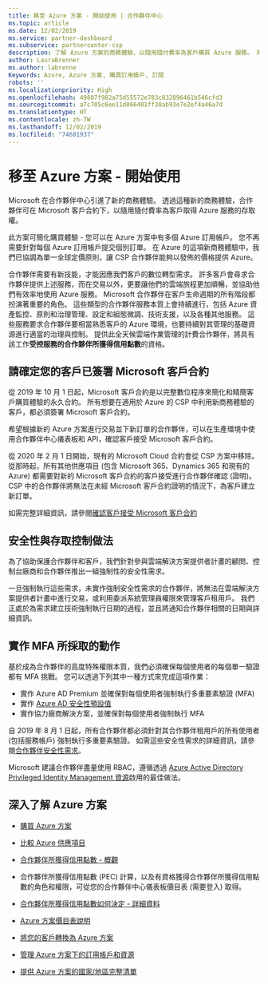 ```yaml
---
title: 移至 Azure 方案 - 開始使用 | 合作夥伴中心
ms.topic: article
ms.date: 12/02/2019
ms.service: partner-dashboard
ms.subservice: partnercenter-csp
description: 了解 Azure 方案的商務體驗，以隨用隨付費率為客戶購買 Azure 服務。 同時了解新的安全性需求。
author: LauraBrenner
ms.author: labrenne
Keywords: Azure, Azure 方案, 購買訂用帳戶, 訂閱
robots: ''
ms.localizationpriority: High
ms.openlocfilehash: 49807f982a75d55572e783c832896461b546cfd3
ms.sourcegitcommit: a7c705c6ee11d866401ff38ab93e7e2ef4a46a7d
ms.translationtype: HT
ms.contentlocale: zh-TW
ms.lasthandoff: 12/02/2019
ms.locfileid: "74681937"
---
```

# <a name="move-to-azure-plan---get-started"></a>移至 Azure 方案 - 開始使用

Microsoft 在合作夥伴中心引進了新的商務體驗。  透過這種新的商務體驗，合作夥伴可在 Microsoft 客戶合約下，以隨用隨付費率為客戶取得 Azure 服務的存取權。

此方案可簡化購買體驗 - 您可以在 Azure 方案中有多個 Azure 訂用帳戶。 您不再需要針對每個 Azure 訂用帳戶提交個別訂單。 在 Azure 的這項新商務體驗中，我們已協調為單一全球定價原則，讓 CSP 合作夥伴能夠以發佈的價格提供 Azure。

合作夥伴需要有新技能，才能因應我們客戶的數位轉型需求。 許多客戶會尋求合作夥伴提供上述服務，而在交易以外，更要讓他們的雲端旅程更加順暢，並協助他們有效率地使用 Azure 服務。 Microsoft 合作夥伴在客戶生命週期的所有階段都扮演著重要的角色。 這些類型的合作夥伴服務本質上會持續進行，包括 Azure 資產監控、原則和治理管理、設定和組態微調、技術支援，以及各種其他服務。 這些服務要求合作夥伴要相當熟悉客戶的 Azure 環境，也要持續對其管理的基礎資源進行適當的治理與控制。 提供此全天候雲端作業管理的計費合作夥伴，將具有該工作**受控服務的合作夥伴所獲得信用點數**的資格。

## <a name="make-sure-your-customers-have-signed-the-microsoft-customer-agreement"></a>請確定您的客戶已簽署 Microsoft 客戶合約

從 2019 年 10 月 1 日起，Microsoft 客戶合約是以完整數位程序來簡化和精簡客戶購買體驗的永久合約。 所有想要在適用於 Azure 的 CSP 中利用新商務體驗的客戶，都必須簽署 Microsoft 客戶合約。

希望根據新的 Azure 方案進行交易並下新訂單的合作夥伴，可以在生產環境中使用合作夥伴中心儀表板和 API，確認客戶接受 Microsoft 客戶合約。

從 2020 年 2 月 1 日開始，現有的 Microsoft Cloud 合約會從 CSP 方案中移除。 從那時起，所有其他供應項目 (包含 Microsoft 365、Dynamics 365 和現有的 Azure) 都需要對新的 Microsoft 客戶合約的客戶接受進行合作夥伴確認 (證明)。 CSP 中的合作夥伴將無法在未經 Microsoft 客戶合約證明的情況下，為客戶建立新訂單。

如需完整詳細資訊，請參閱[確認客戶接受 Microsoft 客戶合約](confirm-customer-agreement.md)

## <a name="security-and-access-control-practices"></a>安全性與存取控制做法

為了協助保護合作夥伴和客戶，我們針對參與雲端解決方案提供者計畫的顧問、控制台廠商和合作夥伴推出一組強制性的安全性需求。

一旦強制執行這些需求，未實作強制安全性需求的合作夥伴，將無法在雲端解決方案提供者計畫中進行交易，或利用委派系統管理員權限來管理客戶租用戶。 我們正處於為需求建立技術強制執行日期的過程，並且將通知合作夥伴相關的日期與詳細資訊。

## <a name="actions-to-take-to-implement-mfa"></a>實作 MFA 所採取的動作

基於成為合作夥伴的高度特殊權限本質，我們必須確保每個使用者的每個單一驗證都有 MFA 挑戰。 您可以透過下列其中一種方式來完成這項作業：

- 實作 Azure AD Premium 並確保對每個使用者強制執行多重要素驗證 (MFA)
- 實作 [Azure AD 安全性預設值](https://docs.microsoft.com/azure/active-directory/conditional-access/concept-conditional-access-security-defaults)
- 實作協力廠商解決方案，並確保對每個使用者強制執行 MFA

自 2019 年 8 月 1 日起，所有合作夥伴都必須針對其合作夥伴租用戶的所有使用者 (包括服務帳戶) 強制執行多重要素驗證。 如需這些安全性需求的詳細資訊，請參閱[合作夥伴安全性需求](https://docs.microsoft.com/partner-center/partner-security-requirements)。

Microsoft 建議合作夥伴盡量使用 RBAC，遵循透過 [Azure Active Directory Privileged Identity Management 資源](https://docs.microsoft.com/azure/active-directory/privileged-identity-management/pim-configure)啟用的最佳做法。

## <a name="read-more-about-the-azure-plan"></a>深入了解 Azure 方案

- [購買 Azure 方案](purchase-azure-plan.md)

- [比較 Azure 供應項目](compare-azure-offers.md)

- [合作夥伴所獲得信用點數 - 概觀](partner-earned-credit.md)

- 合作夥伴所獲得信用點數 (PEC) 計算，以及有資格獲得合作夥伴所獲得信用點數的角色和權限，可從您的合作夥伴中心儀表板價目表 (需要登入) 取得。

- [合作夥伴所獲得信用點數如何決定 - 詳細資料](partner-earned-credit-explanation.md)
- [Azure 方案價目表說明](azure-plan-price-list.md)
- [將您的客戶轉換為 Azure 方案](azure-plan-transition.md)
- [管理 Azure 方案下的訂用帳戶和資源](azure-plan-manage.md)
- [提供 Azure 方案的國家/地區完整清單](https://query.prod.cms.rt.microsoft.com/cms/api/am/binary/RE3QN0x)
